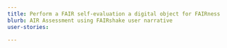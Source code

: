 ```yaml
---
title: Perform a FAIR self-evaluation a digital object for FAIRness
blurb: AIR Assessment using FAIRshake user narrative
user-stories:

---
```


